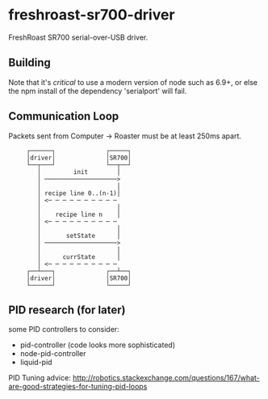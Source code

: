 # freshroast-sr700-driver
FreshRoast SR700 serial-over-USB driver.

## Building
Note that it's *critical* to use a modern version of node such as 6.9+, or else the npm install of the dependency 'serialport' will fail.

## Communication Loop
Packets sent from Computer -> Roaster must be at least 250ms apart.

```
     ┌──────┐              ┌─────┐
     │driver│              │SR700│
     └──┬───┘              └──┬──┘
        │         init        │   
        │ ────────────────────>   
        │                     │   
        │ recipe line 0..(n-1)│   
        │ <─ ─ ─ ─ ─ ─ ─ ─ ─ ─    
        │                     │   
        │    recipe line n    │   
        │ <─ ─ ─ ─ ─ ─ ─ ─ ─ ─    
        │                     │   
        │       setState      │   
        │ ────────────────────>   
        │                     │   
        │      currState      │   
        │ <─ ─ ─ ─ ─ ─ ─ ─ ─ ─    
     ┌──┴───┐              ┌──┴──┐
     │driver│              │SR700│
     └──────┘              └─────┘
```

## PID research (for later)
some PID controllers to consider: 
* pid-controller (code looks more sophisticated)
* node-pid-controller
* liquid-pid

PID Tuning advice: http://robotics.stackexchange.com/questions/167/what-are-good-strategies-for-tuning-pid-loops

